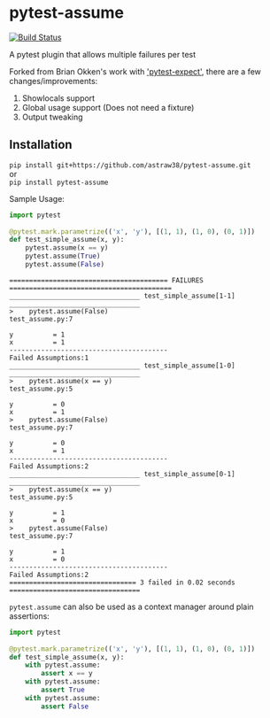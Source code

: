 # pytest-assume
[![Build Status](https://travis-ci.org/astraw38/pytest-assume.svg?branch=master)](https://travis-ci.org/astraw38/pytest-assume)

A pytest plugin that allows multiple failures per test

Forked from Brian Okken's work with ['pytest-expect'](https://github.com/okken/pytest-expect), there are a few changes/improvements:


1. Showlocals support
2. Global usage support (Does not need a fixture)
3. Output tweaking

## Installation

  `pip install git+https://github.com/astraw38/pytest-assume.git`  
  or   
  `pip install pytest-assume`  

Sample Usage:
```python
import pytest
    
@pytest.mark.parametrize(('x', 'y'), [(1, 1), (1, 0), (0, 1)])
def test_simple_assume(x, y):
    pytest.assume(x == y)
    pytest.assume(True)
    pytest.assume(False)
```        
        
    ======================================== FAILURES =========================================
    _________________________________ test_simple_assume[1-1] _________________________________
    >    pytest.assume(False)
    test_assume.py:7
 
    y          = 1
    x          = 1
    ----------------------------------------
    Failed Assumptions:1
    _________________________________ test_simple_assume[1-0] _________________________________
    >    pytest.assume(x == y)
    test_assume.py:5

    y          = 0
    x          = 1
    >    pytest.assume(False)
    test_assume.py:7

    y          = 0
    x          = 1
    ----------------------------------------
    Failed Assumptions:2
    _________________________________ test_simple_assume[0-1] _________________________________
    >    pytest.assume(x == y)
    test_assume.py:5

    y          = 1
    x          = 0
    >    pytest.assume(False)
    test_assume.py:7

    y          = 1
    x          = 0
    ----------------------------------------
    Failed Assumptions:2
    ================================ 3 failed in 0.02 seconds =================================

`pytest.assume` can also be used as a context manager around plain assertions:

```python
import pytest
    
@pytest.mark.parametrize(('x', 'y'), [(1, 1), (1, 0), (0, 1)])
def test_simple_assume(x, y):
    with pytest.assume:
        assert x == y
    with pytest.assume:
        assert True
    with pytest.assume:
        assert False
``` 